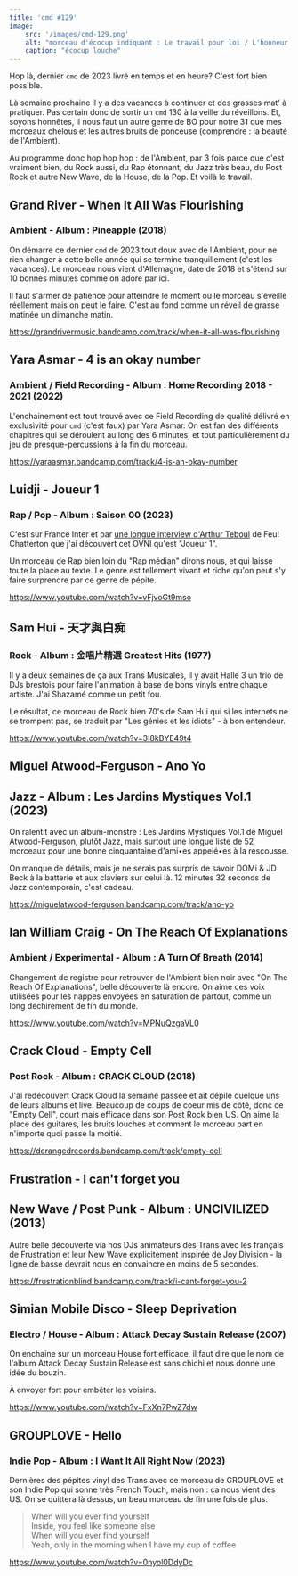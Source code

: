 ```yaml
---
title: 'cmd #129'
image:  
    src: '/images/cmd-129.png'
    alt: "morceau d'écocup indiquant : Le travail pour loi / L'honneur comme guide"
    caption: "écocup louche" 
---
```


Hop là, dernier `cmd` de 2023 livré en temps et en heure? C'est fort bien possible. 

Là semaine prochaine il y a des vacances à continuer et des grasses mat' à pratiquer. Pas certain donc de sortir un `cmd` 130 à la veille du réveillons. Et, soyons honnêtes, il nous faut un autre genre de BO pour notre 31 que mes morceaux chelous et les autres bruits de ponceuse (comprendre : la beauté de l'Ambient).

Au programme donc hop hop hop : de l'Ambient, par 3 fois parce que c'est vraiment bien, du Rock aussi, du Rap étonnant, du Jazz très beau, du Post Rock et autre New Wave, de la House, de la Pop. Et voilà le travail.

## Grand River - When It All Was Flourishing 
### Ambient - Album : Pineapple (2018)

On démarre ce dernier `cmd` de 2023 tout doux avec de l'Ambient, pour ne rien changer à cette belle année qui se termine tranquillement (c'est les vacances). Le morceau nous vient d'Allemagne, date de 2018 et s'étend sur 10 bonnes minutes comme on adore par ici. 

Il faut s'armer de patience pour atteindre le moment où le morceau s'éveille réellement mais on peut le faire. C'est au fond comme un réveil de grasse matinée un dimanche matin.

https://grandrivermusic.bandcamp.com/track/when-it-all-was-flourishing

## Yara Asmar - 4 is an okay number 
### Ambient / Field Recording - Album : Home Recording 2018 - 2021 (2022)

L'enchainement est tout trouvé avec ce Field Recording de qualité délivré en exclusivité pour `cmd` (c'est faux) par Yara Asmar. On est fan des différents chapitres qui se déroulent au long des 6 minutes, et tout particulièrement du jeu de presque-percussions à la fin du morceau.

https://yaraasmar.bandcamp.com/track/4-is-an-okay-number

## Luidji - Joueur 1 
### Rap / Pop - Album : Saison 00 (2023)

C'est sur France Inter et par [une longue interview d'Arthur Teboul](https://www.radiofrance.fr/franceinter/podcasts/la-ballade/la-ballade-du-samedi-09-decembre-2023-5419263) de Feu! Chatterton que j'ai découvert cet OVNI qu'est "Joueur 1".

Un morceau de Rap bien loin du "Rap médian" dirons nous, et qui laisse toute la place au texte. Le genre est tellement vivant et riche qu'on peut s'y faire surprendre par ce genre de pépite.

https://www.youtube.com/watch?v=vFjvoGt9mso

## Sam Hui - 天才與白痴 
### Rock - Album : 金唱片精選 Greatest Hits (1977)

Il y a deux semaines de ça aux Trans Musicales, il y avait Halle 3 un trio de DJs brestois pour faire l'animation à base de bons vinyls entre chaque artiste. J'ai Shazamé comme un petit fou.

Le résultat, ce morceau de Rock bien 70's de Sam Hui qui si les internets ne se trompent pas, se traduit par "Les génies et les idiots" - à bon entendeur.

https://www.youtube.com/watch?v=3I8kBYE49t4

## Miguel Atwood-Ferguson - Ano Yo 
## Jazz - Album : Les Jardins Mystiques Vol​.​1 (2023)

On ralentit avec un album-monstre : Les Jardins Mystiques Vol​.​1 de Miguel Atwood-Ferguson, plutôt Jazz, mais surtout une longue liste de 52 morceaux pour une bonne cinquantaine d'ami•es appelé•es à la rescousse.

On manque de détails, mais je ne serais pas surpris de savoir DOMi & JD Beck à la batterie et aux claviers sur celui là. 12 minutes 32 seconds de Jazz contemporain, c'est cadeau.

https://miguelatwood-ferguson.bandcamp.com/track/ano-yo

## Ian William Craig - On The Reach Of Explanations 
### Ambient / Experimental - Album : A Turn Of Breath (2014)

Changement de registre pour retrouver de l'Ambient bien noir avec "On The Reach Of Explanations", belle découverte là encore.
On aime ces voix utilisées pour les nappes envoyées en saturation de partout, comme un long déchirement de fin du monde.

https://www.youtube.com/watch?v=MPNuQzgaVL0

## Crack Cloud - Empty Cell 
### Post Rock - Album : CRACK CLOUD (2018)

J'ai redécouvert Crack Cloud la semaine passée et ait dépilé quelque uns de leurs albums et live. Beaucoup de coups de coeur mis de côté, donc ce "Empty Cell", court mais efficace dans son Post Rock bien US. On aime la place des guitares, les bruits louches et comment le morceau part en n'importe quoi passé la moitié.

https://derangedrecords.bandcamp.com/track/empty-cell

## Frustration - I can't forget you 
## New Wave / Post Punk - Album : UNCIVILIZED (2013)

Autre belle découverte via nos DJs animateurs des Trans avec les français de Frustration et leur New Wave explicitement inspirée de Joy Division - la ligne de basse devrait nous en convaincre en moins de 5 secondes.

https://frustrationblind.bandcamp.com/track/i-cant-forget-you-2

## Simian Mobile Disco - Sleep Deprivation 
### Electro / House - Album : Attack Decay Sustain Release (2007)

On enchaine sur un morceau House fort efficace, il faut dire que le nom de l'album Attack Decay Sustain Release est sans chichi et nous donne une idée du bouzin.

À envoyer fort pour embêter les voisins.

https://www.youtube.com/watch?v=FxXn7PwZ7dw

## GROUPLOVE - Hello 
### Indie Pop - Album :  I Want It All Right Now (2023)

Dernières des pépites vinyl des Trans avec ce morceau de GROUPLOVE et son Indie Pop qui sonne très French Touch, mais non : ça nous vient des US.
On se quittera là dessus, un beau morceau de fin une fois de plus.

> When will you ever find yourself <br/>
> Inside, you feel like someone else<br/> 
> When will you ever find yourself<br/> 
> Yeah, only in the morning when I have my cup of coffee<br/>

https://www.youtube.com/watch?v=0nyol0DdyDc
